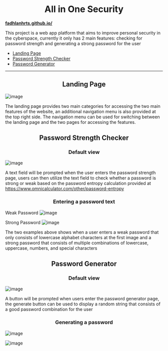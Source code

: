 <h1 align="center">All in One Security</h1>
<a href="https://fadhlanhrts.github.io/" align="center" ><b>fadhlanhrts.github.io/</b></a>

This project is a web app platform that aims to improve personal security in the cyberspace, currently it only has 2 main features: checking for password strength and generating a strong password for the user 

- [Landing Page](#Landing-Page)
- [Password Strength Checker](#Password-Strength-Checker)
- [Password Generator](#Password-Generator)

-------
<h2 align="center">Landing Page</h2>

![image](https://user-images.githubusercontent.com/53087572/170997997-2ff71d74-a900-482a-a969-93781378b910.png)

The landing page provides two main categories for accessing the two main features of the website, 
an additional navigation menu is also provided at the top right side. The navigation menu can be used for switching
between the landing page and the two pages for accessing the features.

<h2 align="center">Password Strength Checker</h2>

<h3 align="center">Default view</h3>

![image](https://user-images.githubusercontent.com/53087572/170998558-00745f6c-d0f3-45b4-ab0e-50bb7b317dae.png)

A text field will be prompted when the user enters the password strength page, users can then utilize 
the text field to check whether a password is strong or weak based on the password entropy 
calculation provided at https://www.omnicalculator.com/other/password-entropy

<h3 align="center">Entering a password text</h3>

Weak Password
![image](https://user-images.githubusercontent.com/53087572/170998989-f96a91e4-d108-4546-8036-c1ee275aa680.png)

Strong Password 
![image](https://user-images.githubusercontent.com/53087572/170999383-2bdb603a-f0fc-4fbd-b33f-e797b9c1be0a.png)

The two examples above shows when a user enters a weak password that only consists of lowercase 
alphabet characters at the first image and a strong password that consists of multiple combinations 
of lowercase, uppercase, numbers, and special characters

<h2 align="center">Password Generator</h2>

<h3 align="center">Default view</h3>

![image](https://user-images.githubusercontent.com/53087572/171001319-d7b11239-aab2-4d3a-8357-81ac3337be4e.png)

A button will be prompted when users enter the password generator page, the generate button can be used 
to display a random string that consists of a good password combination for the user

<h3 align="center">Generating a password </h3>

![image](https://user-images.githubusercontent.com/53087572/171001717-4f1a32d7-5a83-400f-b9a8-4f517fe5a37d.png)

![image](https://user-images.githubusercontent.com/53087572/171001784-46eca2da-0600-49cd-a99f-448f1e166d7f.png)

